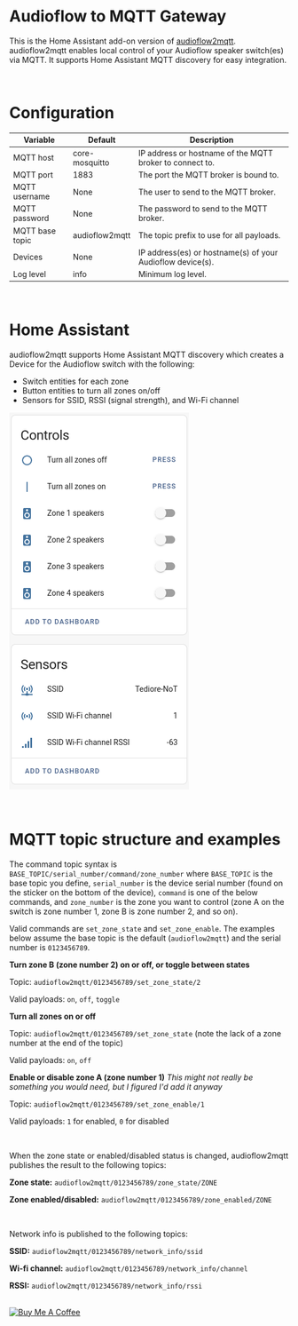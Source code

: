 # Audioflow to MQTT Gateway

This is the Home Assistant add-on version of [audioflow2mqtt](https://github.com/Tediore/audioflow2mqtt-addon). audioflow2mqtt enables local control of your Audioflow speaker switch(es) via MQTT. It supports Home Assistant MQTT discovery for easy integration.

<br>

# Configuration

| Variable | Default | Description |
|----------|---------|-------------|
| MQTT host | core-mosquitto | IP address or hostname of the MQTT broker to connect to. |
| MQTT port | 1883 | The port the MQTT broker is bound to. |
| MQTT username | None | The user to send to the MQTT broker. |
| MQTT password | None | The password to send to the MQTT broker. |
| MQTT base topic | audioflow2mqtt | The topic prefix to use for all payloads. |
| Devices | None | IP address(es) or hostname(s) of your Audioflow device(s). |
| Log level | info | Minimum log level. |

<br>

# Home Assistant
audioflow2mqtt supports Home Assistant MQTT discovery which creates a Device for the Audioflow switch with the following:
- Switch entities for each zone
- Button entities to turn all zones on/off
- Sensors for SSID, RSSI (signal strength), and Wi-Fi channel

![Home Assistant Device screenshot](ha_screenshot.png)

<br>

# MQTT topic structure and examples
The command topic syntax is `BASE_TOPIC/serial_number/command/zone_number` where `BASE_TOPIC` is the base topic you define, `serial_number` is the device serial number (found on the sticker on the bottom of the device), `command` is one of the below commands, and `zone_number` is the zone you want to control (zone A on the switch is zone number 1, zone B is zone number 2, and so on).

Valid commands are `set_zone_state` and `set_zone_enable`. The examples below assume the base topic is the default (`audioflow2mqtt`) and the serial number is `0123456789`.

**Turn zone B (zone number 2) on or off, or toggle between states**

Topic: `audioflow2mqtt/0123456789/set_zone_state/2`

Valid payloads: `on`, `off`, `toggle`

**Turn all zones on or off**

Topic: `audioflow2mqtt/0123456789/set_zone_state` (note the lack of a zone number at the end of the topic)

Valid payloads: `on`, `off`

**Enable or disable zone A (zone number 1)**
_This might not really be something you would need, but I figured I'd add it anyway_

Topic: `audioflow2mqtt/0123456789/set_zone_enable/1`

Valid payloads: `1` for enabled, `0` for disabled

<br>

When the zone state or enabled/disabled status is changed, audioflow2mqtt publishes the result to the following topics:

**Zone state:** `audioflow2mqtt/0123456789/zone_state/ZONE`

**Zone enabled/disabled:** `audioflow2mqtt/0123456789/zone_enabled/ZONE`

<br>

Network info is published to the following topics:

**SSID:** `audioflow2mqtt/0123456789/network_info/ssid`

**Wi-fi channel:** `audioflow2mqtt/0123456789/network_info/channel`

**RSSI:** `audioflow2mqtt/0123456789/network_info/rssi`

<br>
<a href="https://www.buymeacoffee.com/tediore" target="_blank"><img src="https://cdn.buymeacoffee.com/buttons/default-orange.png" alt="Buy Me A Coffee" height="41" width="174"></a>
